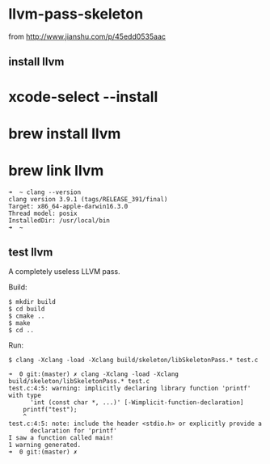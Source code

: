 # llvm-pass-skeleton

from http://www.jianshu.com/p/45edd0535aac

## install llvm

 # xcode-select --install
 # brew install llvm
 # brew link llvm

```
➜  ~ clang --version
clang version 3.9.1 (tags/RELEASE_391/final)
Target: x86_64-apple-darwin16.3.0
Thread model: posix
InstalledDir: /usr/local/bin
➜  ~
```

## test llvm
A completely useless LLVM pass.

Build:

    $ mkdir build
    $ cd build
    $ cmake ..
    $ make
    $ cd ..

Run:

    $ clang -Xclang -load -Xclang build/skeleton/libSkeletonPass.* test.c

```
➜  0 git:(master) ✗ clang -Xclang -load -Xclang build/skeleton/libSkeletonPass.* test.c
test.c:4:5: warning: implicitly declaring library function 'printf' with type
      'int (const char *, ...)' [-Wimplicit-function-declaration]
    printf("test");
    ^
test.c:4:5: note: include the header <stdio.h> or explicitly provide a
      declaration for 'printf'
I saw a function called main!
1 warning generated.
➜  0 git:(master) ✗
```
